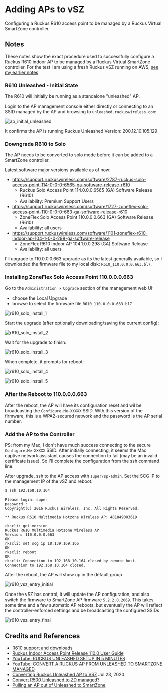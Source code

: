 # Adding APs to vSZ

Configuring a Ruckus R610 access point to be managed by a Ruckus Virtual SmartZone controller.

## Notes

These notes show the exact procedure used to successfully configure a Ruckus R610 indoor AP
to be managed by a Ruckus Virtual SmartZone controller.
For the test I am using a fresh Ruckus vSZ running on AWS, [see my earlier notes](../vsz_on_aws)

### R610 Unleashed - Initial State

The R610 will initially be running as a standalone "unleashed" AP.

Login to the AP management console either directly or connecting to an SSID managed by the AP
and browsing to `unleashed.ruckuswireless.com`:

![ap_initial_unleashed](./assets/ap_initial_unleashed.png)

It confirms the AP is running Ruckus Unleashed Version: 200.12.10.105.129

### Downgrade R610 to Solo

The AP needs to be converted to solo mode before it can be added to a SmartZone controller.

Latest software major versions available as of now:

* <https://support.ruckuswireless.com/software/2787-ruckus-solo-access-point-114-0-0-0-6565-ga-software-release-r610>
    * Ruckus Solo Access Point 114.0.0.0.6565 (GA) Software Release (R610)
    * Availability: Premium Support Users
* <https://support.ruckuswireless.com/software/1727-zoneflex-solo-access-point-110-0-0-0-663-ga-software-release-r610>
    * ZoneFlex Solo Access Point 110.0.0.0.663 (GA) Software Release (R610)
    * Availability: all users
* <https://support.ruckuswireless.com/software/1101-zoneflex-r610-indoor-ap-104-1-0-0-298-ga-software-release>
    * ZoneFlex R610 Indoor AP 104.1.0.0.298 (GA) Software Release
    * Availability: all users

I'll upgrade to 110.0.0.0.663 upgrade as its the latest generally available,
so I downloaded the firmware file to my local disk: `R610_110.0.0.0.663.bl7`.

### Installing ZoneFlex Solo Access Point 110.0.0.0.663

Go to the `Administration > Upgrade` section of the management web UI:

* choose the Local Upgrade
* browse to select the firmware file `R610_110.0.0.0.663.bl7`

![r610_solo_install_1](./assets/r610_solo_install_1.png)

Start the upgrade (after optionally downloading/saving the current config):

![r610_solo_install_2](./assets/r610_solo_install_2.png)

Wait for the upgrade to finish:

![r610_solo_install_3](./assets/r610_solo_install_3.png)

When complete, it prompts for reboot:

![r610_solo_install_4](./assets/r610_solo_install_4.png)

![r610_solo_install_5](./assets/r610_solo_install_5.png)

### After the Reboot to 110.0.0.0.663

After the reboot, the AP will have its configuration reset and wil be broadcasting the
`Configure.Me-XXXXX` SSID.
With this version of the firmware, this is a WPA2-secured network and the password is the AP serial number.

### Add the AP to the Controller

PS: from my Mac, I don't have much success connecting to the secure `Configure.Me-XXXXX` SSID. After initially connecting,
it seems the Mac captive network assistant causes the connection to fail (may be an invalid certificate issue).
So I'll complete the configuration from the ssh command line.

After upgrade, ssh to the AP access with `super/sp-admin`.
Set the SCG IP to the management IP of the vSZ and reboot:

    $ ssh 192.168.10.164

    Please login: super
    password :
    Copyright(C) 2016 Ruckus Wireless, Inc. All Rights Reserved.

    ** Ruckus R610 Multimedia Hotzone Wireless AP: 481849003619

    rkscli: get version
    Ruckus R610 Multimedia Hotzone Wireless AP
    Version: 110.0.0.0.663
    OK
    rkscli: set scg ip 18.139.169.166
    OK
    rkscli: reboot
    OK
    rkscli: Connection to 192.168.10.164 closed by remote host.
    Connection to 192.168.10.164 closed.

After the reboot, the AP will show up in the default group

![r610_vsz_entry_initial](./assets/r610_vsz_entry_initial.png)

Once the vSZ has control, it will update the AP configuration, and also switch the firmware to
SmartZone AP firmware `5.2.2.0.2069`. This takes some time and a few automatic AP reboots,
but eventually the AP will reflect the controller-enforced settings and be broadcasting the configured SSIDs

![r610_vsz_entry_final](./assets/r610_vsz_entry_final.png)

## Credits and References

* [R610 support and downloads](https://support.ruckuswireless.com/products/103-ruckus-r610#sort=relevancy&f:@commonproducts=[R610])
* [Ruckus Indoor Access Point Release 110.0 User Guide](https://docs.commscope.com/bundle/ap-110.0-indooruserguide/page/GUID-C65D79F8-FC51-4959-8CD6-E1036EA0C911.html)
* [YouTube: RUCKUS UNLEASHED SETUP IN 5 MINUTES](https://www.youtube.com/watch?v=j8I5aVwMNMg)
* [YouTube: CONVERT A RUCKUS AP FROM UNLEASHED TO SMARTZONE MANAGED](https://www.youtube.com/watch?v=6ktTNeTk-ZA)
* [Converting Ruckus Unleashed AP to VSZ](https://terminalpacket.net/converting-ruckus-unleashed-ap-to-vsz/) Jul 23, 2020
* [Convert R500 Unleashed to ZD managed?](https://community.ruckuswireless.com/t5/Access-Points-Indoor-and-Outdoor/Convert-R500-Unleashed-to-ZD-managed/td-p/7193?commentId=5f91c442135b77e2479f1ec3)
* [Pulling an AP out of Unleashed to SmartZone](https://community.ruckuswireless.com/t5/Unleashed/Pulling-an-AP-out-of-Unleashed-to-SmartZone/td-p/37400?commentId=61a09bd644983b1e740607bd)
